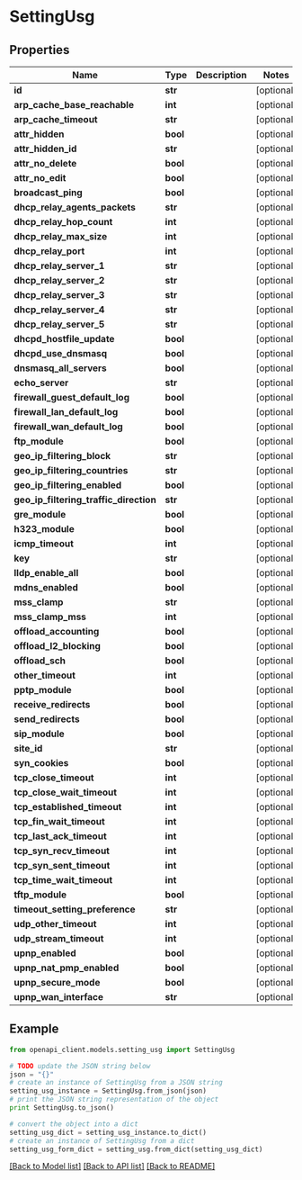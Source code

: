 # SettingUsg


## Properties

Name | Type | Description | Notes
------------ | ------------- | ------------- | -------------
**id** | **str** |  | [optional] 
**arp_cache_base_reachable** | **int** |  | [optional] 
**arp_cache_timeout** | **str** |  | [optional] 
**attr_hidden** | **bool** |  | [optional] 
**attr_hidden_id** | **str** |  | [optional] 
**attr_no_delete** | **bool** |  | [optional] 
**attr_no_edit** | **bool** |  | [optional] 
**broadcast_ping** | **bool** |  | [optional] 
**dhcp_relay_agents_packets** | **str** |  | [optional] 
**dhcp_relay_hop_count** | **int** |  | [optional] 
**dhcp_relay_max_size** | **int** |  | [optional] 
**dhcp_relay_port** | **int** |  | [optional] 
**dhcp_relay_server_1** | **str** |  | [optional] 
**dhcp_relay_server_2** | **str** |  | [optional] 
**dhcp_relay_server_3** | **str** |  | [optional] 
**dhcp_relay_server_4** | **str** |  | [optional] 
**dhcp_relay_server_5** | **str** |  | [optional] 
**dhcpd_hostfile_update** | **bool** |  | [optional] 
**dhcpd_use_dnsmasq** | **bool** |  | [optional] 
**dnsmasq_all_servers** | **bool** |  | [optional] 
**echo_server** | **str** |  | [optional] 
**firewall_guest_default_log** | **bool** |  | [optional] 
**firewall_lan_default_log** | **bool** |  | [optional] 
**firewall_wan_default_log** | **bool** |  | [optional] 
**ftp_module** | **bool** |  | [optional] 
**geo_ip_filtering_block** | **str** |  | [optional] 
**geo_ip_filtering_countries** | **str** |  | [optional] 
**geo_ip_filtering_enabled** | **bool** |  | [optional] 
**geo_ip_filtering_traffic_direction** | **str** |  | [optional] 
**gre_module** | **bool** |  | [optional] 
**h323_module** | **bool** |  | [optional] 
**icmp_timeout** | **int** |  | [optional] 
**key** | **str** |  | [optional] 
**lldp_enable_all** | **bool** |  | [optional] 
**mdns_enabled** | **bool** |  | [optional] 
**mss_clamp** | **str** |  | [optional] 
**mss_clamp_mss** | **int** |  | [optional] 
**offload_accounting** | **bool** |  | [optional] 
**offload_l2_blocking** | **bool** |  | [optional] 
**offload_sch** | **bool** |  | [optional] 
**other_timeout** | **int** |  | [optional] 
**pptp_module** | **bool** |  | [optional] 
**receive_redirects** | **bool** |  | [optional] 
**send_redirects** | **bool** |  | [optional] 
**sip_module** | **bool** |  | [optional] 
**site_id** | **str** |  | [optional] 
**syn_cookies** | **bool** |  | [optional] 
**tcp_close_timeout** | **int** |  | [optional] 
**tcp_close_wait_timeout** | **int** |  | [optional] 
**tcp_established_timeout** | **int** |  | [optional] 
**tcp_fin_wait_timeout** | **int** |  | [optional] 
**tcp_last_ack_timeout** | **int** |  | [optional] 
**tcp_syn_recv_timeout** | **int** |  | [optional] 
**tcp_syn_sent_timeout** | **int** |  | [optional] 
**tcp_time_wait_timeout** | **int** |  | [optional] 
**tftp_module** | **bool** |  | [optional] 
**timeout_setting_preference** | **str** |  | [optional] 
**udp_other_timeout** | **int** |  | [optional] 
**udp_stream_timeout** | **int** |  | [optional] 
**upnp_enabled** | **bool** |  | [optional] 
**upnp_nat_pmp_enabled** | **bool** |  | [optional] 
**upnp_secure_mode** | **bool** |  | [optional] 
**upnp_wan_interface** | **str** |  | [optional] 

## Example

```python
from openapi_client.models.setting_usg import SettingUsg

# TODO update the JSON string below
json = "{}"
# create an instance of SettingUsg from a JSON string
setting_usg_instance = SettingUsg.from_json(json)
# print the JSON string representation of the object
print SettingUsg.to_json()

# convert the object into a dict
setting_usg_dict = setting_usg_instance.to_dict()
# create an instance of SettingUsg from a dict
setting_usg_form_dict = setting_usg.from_dict(setting_usg_dict)
```
[[Back to Model list]](../README.md#documentation-for-models) [[Back to API list]](../README.md#documentation-for-api-endpoints) [[Back to README]](../README.md)


